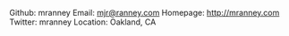 Github: mranney
Email: mjr@ranney.com
Homepage: http://mranney.com
Twitter: mranney
Location: Oakland, CA
